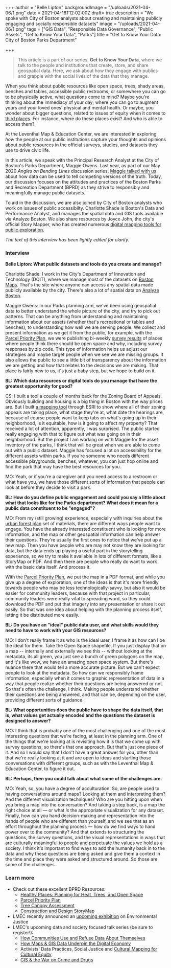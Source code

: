 +++
author = "Belle Lipton"
backgroundImage = "/uploads/2021-04-06/1.png"
date = 2021-04-16T12:02:00Z
draft= true
description = "We spoke with City of Boston analysts about creating and maintaining publicly engaging and socially responsible datasets"
image = "/uploads/2021-04-06/1.png"
tags = ["GIS Data", "Responsible Data Governance", "Public Assets", "Get to Know Your Data", "Parks"]
title = "Get to Know Your Data: City of Boston Parks Department"

+++
> This article is a part of our series, **Get to Know Your Data**, where we talk to the people and institutions that create, store, and share geospatial data. Here, we ask about how they engage with publics and grapple with the social lives of the data that they manage.


When you think about public resources like open space, trees, shady areas, benches and tables, accessible public restrooms, or somewhere you can go to be physically active, what questions come to mind? Maybe you're thinking about the immediacy of your day; where you can go to augment yours and your loved ones' physical and mental health. Or maybe, you wonder about bigger questions, related to issues of equity when it comes to [third places](https://en.wikipedia.org/wiki/Third_place). For instance, where do these places exist? And who is able to access them?

At the Leventhal Map & Education Center, we are interested in exploring *how* the people at our public institutions capture your thoughts and opinions about public resources in the official surveys, studies, and datasets they use to drive civic life. 

In this article, we speak with the Principal Research Analyst at the City of Boston's Parks Department, Maggie Owens. Last year, as part of our May 2020 *Angles on Bending Lines* discussion series, [Maggie talked with us](https://www.youtube.com/watch?v=gREz3nzHJhA) about how data can be used to tell competing versions of the truth. Today, our discussion focuses on the attitudes and practices of the Boston Parks and Recreation Department (BPRD) as they strive to responsibly and meaningfully manage public datasets.

To aid in the discussion, we are also joined by City of Boston analysts who work on issues of public accessibilty. Charlotte Shade is Boston's Data and Performance Analyst, and manages the spatial data and GIS tools available via Analyze Boston. We also share resources by Joyce John, the city's official Story Mapper, who has created numerous [digital mapping tools for public exploration](https://boston.maps.arcgis.com/apps/Shortlist/index.html?appid=93ab1191a7b34644a9733c1aa5926727). 

*The text of this interview has been lightly edited for clarity.*





### Interview

**Belle Lipton: What public datasets and tools do you create and manage?**

Charlotte Shade: I work in the City's Department of Innovation and Technology (DOIT), where we manage most of the datasets on [Boston Maps](https://boston.maps.arcgis.com/home/index.html). That's the site where anyone can access any spatial data made publicly available by the city. There's also a lot of spatial data on [Analyze Boston](https://data.boston.gov/group/geospatial). 


Maggie Owens: In our Parks planning arm, we've been using geospatial data to better understand the whole picture of the city, and try to pick out patterns. That can be anything from understanding and maintaining information about our assets (whether that's recreational or tables and benches), to understanding how well we are serving people. We collect and present information as we get it from the public, for example, with the [Parcel Priority Plan](https://storymaps.arcgis.com/stories/ad0ae13910bf44759019102454b67027), we were publishing bi-weekly [survey results](https://drive.google.com/drive/folders/1ierAOWEdrv_CmOL4KleCLVxvX50v1347) of places where people think there should be open space and why, including survey responses by zip code. This type of information helps us adjust our strategies and maybe target people when we see we are missing groups. It also allows the public to see a little bit of transparency about the information we are getting and how that relates to the decisions we are making. That place is fairly new to us, it's just a baby step, but we hope to build on it.

**BL: Which data resources or digital tools do you manage that have the greatest opportunity for good?**

CS: I built a tool a couple of months back for the Zoning Board of Appeals. Obviously building and housing is a big thing in Boston with the way prices are. But I built [a mapping tool](https://experience.arcgis.com/experience/c019ba9a25cb4f33bb6cdd2f69b543d4/page/page_0/) through ESRI to show where all of their zoning appeals are taking place, what stage they're at, what date the hearings are, because of course people want to keep tabs on what's going up in their neighborhood, is it equitable, how is it going to affect my property? That received a lot of attention, apparently, I was surprised. The public started really engaging with that to figure out what was going on in their neighborhood. But the project I am working on with Maggie for the asset inventory of the parks, I think that will be great when we are able to come out with a public dataset. Maggie has focused a lot on accessibility for the different assets within parks. If you're someone who needs different accessible playgrounds, benches, whatever, you can just hop online and find the park that may have the best resources for you.

MO: Yeah, or if you're a caregiver and you need access to a restroom or what have you, we have those different sorts of information that people can look at before they decide to visit a park. 



**BL: How do you define public engagement and could you say a little about what that looks like for the Parks department? What does it mean for a public data constituent to be "engaged"?**

MO: From my (still growing) experience, especially with inquiries about the [urban forest plan](https://www.boston.gov/sites/default/files/file/2020/09/Change-assessment_w_MJW-letter.pdf) set of materials, there are different ways people want to engage. You have the already interested constituent who is looking for more information, and the map or other geospatial information can help answer their questions. They're usually the first ones to notice that we've put up a new map. Then you have people who are may not know they are looking for data, but the data ends up playing a useful part in the storytelling experience, so we try to make it available in lots of different formats, like a StoryMap or PDF. And then there are people who really do want to work with the basic data itself. And process it. 

With the [Parcel Priority Plan](https://storymaps.arcgis.com/stories/ad0ae13910bf44759019102454b67027), we put the map in a PDF format, and while you give up a degree of exploration, one of the ideas is that it's more friendly towards people who may be less technologically-savvy, but also it would be easier for community leaders, because with that project in particular, community leaders were really vital to spreading word, so they could download the PDF and put that imagery into any presentation or share it out easily. So that was one idea about helping with the planning process itself, letting it be distributed more easily. 

**BL: Do you have an "ideal" public data user, and what skills would they need to have to work with your GIS resources?**

MO: I don't really frame it as who is the ideal user, I frame it as how can I be the ideal for them. Take the Open Space shapefile. If you just display that on a map -- internally and externally we see this -- without looking at the metadata, its all green, you just see a bunch of green polygons on the map, and it's like wow, we have an amazing open space system. But there's nuance there that would tell a more accurate picture. But we can't expect people to look at the metadata. So how can we responsibly frame information, especially when it comes to graphic representation of data in a way that people realize whether their questions are being answered or not. So that's often the challenge, I think. Making people understand whether their questions are being answered, and that can be, depending on the user, providing different sorts of guidance. 


**BL: What opportunities does the public have to shape the data itself, that is, what values get actually encoded and the questions the dataset is designed to answer?**

MO: I think that is probably one of the most challenging and one of the most interesting questions that we're facing, at least in the planning arm. One of the things that we're looking at is revisiting how it is that we come up with survey questions, so there's that one approach. But that's just one piece of it. And so I would say that I don't have a great answer for you, other than that we're really looking at it and are open to ideas and starting those conversations with different groups, such as with the Leventhal Map & Education Center, to figure it out. 

**BL: Perhaps, then you could  talk about what some of the challenges are.**

MO: Yeah, so, you have a degree of acculturation. So, are people used to having conversations around maps? Looking at them and interpreting them? And the different visualization techniques? Who are you hitting upon when you bring a map into the conversation? And taking a step back, is a map the right choice at all — or what *is* the appropriate visualization for any dataset. Finally, how can you hand decision-making and representation into the hands of people who are different than yourself, and we see that as an effort throughout the planning process — how do we find ways to hand power over to the community? And that extends to structuring the questions, the survey questions, and the visual representations in ways that are culturally meaningful to people and perpetuate the values we hold as a society. I think it's important to find ways to add the humanity back in to the data and why these questions are being asked and give them a context in the time and place they were asked and structured around. So those are some of the challenges.


### Learn more
- Check out these excellent BPRD Resources:
    - [Healthy Places: Planning for Heat, Trees, and Open Space](https://www.boston.gov/environment-and-energy/healthy-places-planning-heat-trees-and-open-space)
    - [Parcel Priority Plan](https://storymaps.arcgis.com/stories/ad0ae13910bf44759019102454b67027)
    - [Tree Canopy Assessment](https://www.boston.gov/sites/default/files/file/2020/09/Change-assessment_w_MJW-letter.pdf)
    - [Construction and Design StoryMap](https://www.arcgis.com/apps/Shortlist/index.html?appid=93ab1191a7b34644a9733c1aa5926727)
- LMEC recently announced an [upcoming exhibition](https://www.leventhalmap.org/articles/environmental-justice-exhibition-preview/)  on Environmental Justice
- LMEC's upcoming data and society focused talk series (be sure to register!):
    - [How Communities Use and Refuse Data About Themselves](https://www.leventhalmap.org/event/how-data-can-warp-our-world-may-12/) 
    - [How Maps & GIS Data Underpin the Digital Economy](https://www.leventhalmap.org/event/how-data-can-warp-our-world-may-19/) 
    - Activists' Data Practices, Social Justice and [Cultural Mapping for Cultural Equity](https://www.leventhalmap.org/event/how-data-can-warp-our-world-may-26/) 
    - [GIS & the War on Crime and Drugs](https://www.leventhalmap.org/event/how-data-can-warp-our-world-june-9/) 